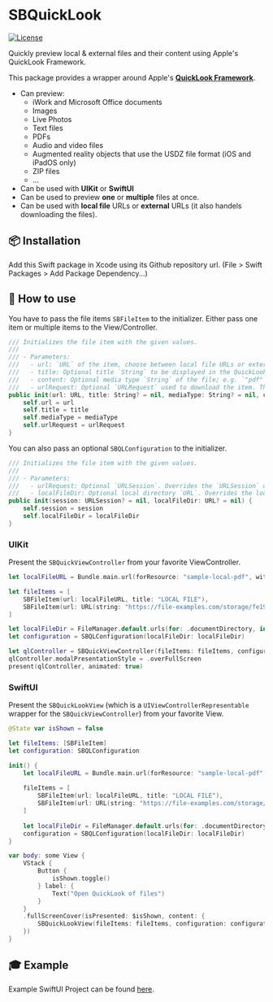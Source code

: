 # SBQuickLook

[![License](https://img.shields.io/badge/license-MIT-lightgrey.svg?longCache=true&style=flat-square)](https://en.wikipedia.org/wiki/MIT_License)

Quickly preview local & external files and their content using Apple's QuickLook Framework.

This package provides a wrapper around Apple's **[QuickLook Framework](https://developer.apple.com/documentation/quicklook)**. 
- Can preview:
  - iWork and Microsoft Office documents
  - Images
  - Live Photos
  - Text files
  - PDFs
  - Audio and video files
  - Augmented reality objects that use the USDZ file format (iOS and iPadOS only)
  - ZIP files
  - ...
- Can be used with **UIKit** or **SwiftUI**
- Can be used to preview **one** or **multiple** files at once.
- Can be used with **local file** URLs or **external** URLs (it also handels downloading the files).

## 📦 Installation

Add this Swift package in Xcode using its Github repository url. (File > Swift Packages > Add Package Dependency...)

## 🚀 How to use

You have to pass the file items `SBFileItem` to the initializer. Either pass one item or multiple items to the View/Controller.

```swift
/// Initializes the file item with the given values.
///
/// - Parameters:
///   - url: `URL` of the item, choose between local file URLs or external URLs
///   - title: Optional title `String` to be displayed in the QuickLook controller.
///   - content: Optional media type `String` of the file; e.g. `"pdf"`, `"jpeg"`, ...
///   - urlRequest: Optional `URLRequest` used to download the item. The `url` is always set to `fileItem.url`. Default: `URLRequest(url: fileItem.url)`
public init(url: URL, title: String? = nil, mediaType: String? = nil, urlRequest: URLRequest? = nil) {
    self.url = url
    self.title = title
    self.mediaType = mediaType
    self.urlRequest = urlRequest
}
```

You can also pass an optional `SBQLConfiguration` to the initializer.

```swift
/// Initializes the file item with the given values.
///
/// - Parameters:
///   - urlRequest: Optional `URLSession`. Overrides the `URLSession` used by the download task. Default: `URLSession.shared`
///   - localFileDir: Optional local directory `URL`. Overrides the local directory `URL` used by the download task. Default: `FileManager.default.urls(for: .cachesDirectory, in: .userDomainMask)`
public init(session: URLSession? = nil, localFileDir: URL? = nil) {
    self.session = session
    self.localFileDir = localFileDir
}
```

### UIKit 
Present the `SBQuickViewController` from your favorite ViewController.

```swift
let localFileURL = Bundle.main.url(forResource: "sample-local-pdf", withExtension: "pdf")!

let fileItems = [
    SBFileItem(url: localFileURL, title: "LOCAL FILE"),
    SBFileItem(url: URL(string: "https://file-examples.com/storage/fe197d899c63f609e194cb1/2017/10/file_example_PNG_500kB.png")!, title: "Nice PNG Image", mediaType: "png")
]

let localFileDir = FileManager.default.urls(for: .documentDirectory, in: .userDomainMask).first!
let configuration = SBQLConfiguration(localFileDir: localFileDir)

let qlController = SBQuickViewController(fileItems: fileItems, configuration: configuration)
qlController.modalPresentationStyle = .overFullScreen
present(qlController, animated: true)
```

### SwiftUI
Present the `SBQuickLookView` (which is a `UIViewControllerRepresentable` wrapper for the `SBQuickViewController`) from your favorite View.

```swift
@State var isShown = false

let fileItems: [SBFileItem]
let configuration: SBQLConfiguration

init() {
    let localFileURL = Bundle.main.url(forResource: "sample-local-pdf", withExtension: "pdf")!
    
    fileItems = [
        SBFileItem(url: localFileURL, title: "LOCAL FILE"),
        SBFileItem(url: URL(string: "https://file-examples.com/storage/fe197d899c63f609e194cb1/2017/10/file_example_PNG_500kB.png")!, title: "Nice PNG Image", mediaType: "png")
    ]
    
    let localFileDir = FileManager.default.urls(for: .documentDirectory, in: .userDomainMask).first!
    configuration = SBQLConfiguration(localFileDir: localFileDir)
}

var body: some View {
    VStack {            
        Button {
            isShown.toggle()
        } label: {
            Text("Open QuickLook of files")
        }
    }
    .fullScreenCover(isPresented: $isShown, content: {
        SBQuickLookView(fileItems: fileItems, configuration: configuration)
    })        
}
``` 

## 🎓 Example

Example SwiftUI Project can be found [here](https://github.com/sebastianbaar/SBQuickLook-Example/tree/main).
